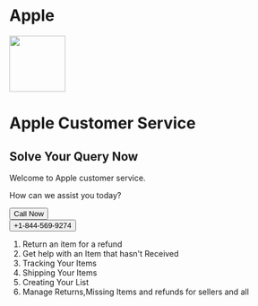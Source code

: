 # Apple
<div class="container">
<img src="https://img.freepik.com/free-icon/apple_318-565853.jpg?t=st=1692049883~exp=1692050483~hmac=c54e4bf2ec1fe8d7f96c1b36af87befbd9511bf49b18d126bae61c6d790994b8" style="widht:200px;height:100px;">
    <h1>Apple Customer Service</h1>
	<h2>Solve Your Query Now</h2>
    <p>Welcome to Apple customer service.</p>
<p>How can we assist you today?</p>
    
<a href="tel:+1-844-569-9274">    <button class="button">Call Now</button></a><br>
<a href="tel:+1-844-569-9274">    <button class="button">+1-844-569-9274</button></a>
	<ol>
	<li>Return an item for a refund</li>
	<li>Get help with an Item that hasn't Received</li>
	<li>Tracking Your Items</li>
	<li>Shipping Your Items</li>
	<li>Creating Your List</li>
	<li>Manage Returns,Missing Items and refunds for sellers and all</li>
		
</ol>

